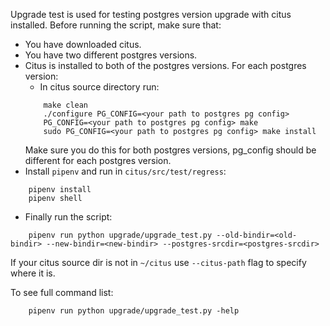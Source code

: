 Upgrade test is used for testing postgres version upgrade with citus installed.
Before running the script, make sure that:
- You have downloaded citus.
- You have two different postgres versions.
- Citus is installed to both of the postgres versions. For each postgres version:
    - In citus source directory run:
    ```
        make clean
        ./configure PG_CONFIG=<your path to postgres pg config>
        PG_CONFIG=<your path to postgres pg config> make
        sudo PG_CONFIG=<your path to postgres pg config> make install
    ```
    Make sure you do this for both postgres versions, pg_config should be different for each postgres version.
- Install `pipenv` and run in `citus/src/test/regress`:
```
    pipenv install
    pipenv shell
```
- Finally run the script:
```
    pipenv run python upgrade/upgrade_test.py --old-bindir=<old-bindir> --new-bindir=<new-bindir> --postgres-srcdir=<postgres-srcdir>
```

If your citus source dir is not in `~/citus` use `--citus-path` flag to specify where it is.

To see full command list:

```
    pipenv run python upgrade/upgrade_test.py -help
```


